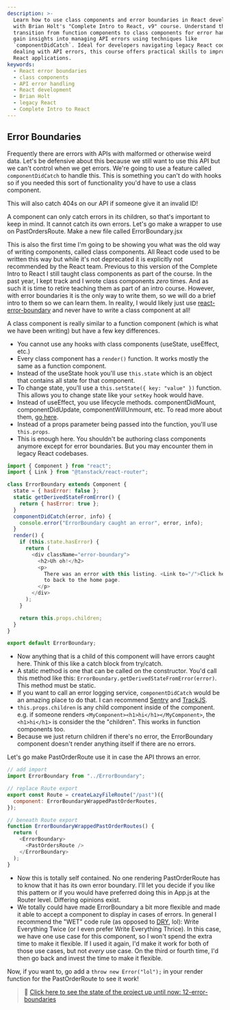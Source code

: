 ```yaml
---
description: >-
  Learn how to use class components and error boundaries in React development
  with Brian Holt's "Complete Intro to React, v9" course. Understand the
  transition from function components to class components for error handling and
  gain insights into managing API errors using techniques like
  `componentDidCatch`. Ideal for developers navigating legacy React codebases or
  dealing with API errors, this course offers practical skills to improve your
  React applications.
keywords:
  - React error boundaries
  - class components
  - API error handling
  - React development
  - Brian Holt
  - legacy React
  - Complete Intro to React
---
```


## Error Boundaries

Frequently there are errors with APIs with malformed or otherwise weird data. Let's be defensive about this because we still want to use this API but we can't control when we get errors. We're going to use a feature called `componentDidCatch` to handle this. This is something you can't do with hooks so if you needed this sort of functionality you'd have to use a class component.

This will also catch 404s on our API if someone give it an invalid ID!

A component can only catch errors in its children, so that's important to keep in mind. It cannot catch its own errors. Let's go make a wrapper to use on PastOrdersRoute. Make a new file called ErrorBoundary.jsx

This is also the first time I'm going to be showing you what was the old way of writing components, called class components. All React code used to be written this way but while it's not deprecated it is explicitly not recommended by the React team. Previous to this version of the Complete Intro to React I still taught class components as part of the course. In the past year, I kept track and I wrote class components _zero_ times. And as such it is time to retire teaching them as part of an intro course. However, with error boundaries it is the only way to write them, so we will do a brief intro to them so we can learn them. In reality, I would likely just use [react-error-boundary][reb] and never have to write a class component at all!

A class component is really similar to a function component (which is what we have been writing) but have a few key differences.

- You cannot use any hooks with class components (useState, useEffect, etc.)
- Every class component has a `render()` function. It works mostly the same as a function component.
- Instead of the useState hook you'll use `this.state` which is an object that contains all state for that component.
- To change state, you'll use a `this.setState({ key: "value" })` function. This allows you to change state like your `setKey` hook would have.
- Instead of useEffect, you use lifecycle methods. componentDidMount, componentDidUpdate, componentWillUnmount, etc. To read more about them, [go here][lifecycle].
- Instead of a props parameter being passed into the function, you'll use `this.props`.
- This is enough here. You shouldn't be authoring class components anymore except for error boundaries. But you may encounter them in legacy React codebases.

```javascript
import { Component } from "react";
import { Link } from "@tanstack/react-router";

class ErrorBoundary extends Component {
  state = { hasError: false };
  static getDerivedStateFromError() {
    return { hasError: true };
  }
  componentDidCatch(error, info) {
    console.error("ErrorBoundary caught an error", error, info);
  }
  render() {
    if (this.state.hasError) {
      return (
        <div className="error-boundary">
          <h2>Uh oh!</h2>
          <p>
            There was an error with this listing. <Link to="/">Click here</Link>{" "}
            to back to the home page.
          </p>
        </div>
      );
    }

    return this.props.children;
  }
}

export default ErrorBoundary;
```

- Now anything that is a child of this component will have errors caught here. Think of this like a catch block from try/catch.
- A static method is one that can be called on the constructor. You'd call this method like this: `ErrorBoundary.getDerivedStateFromError(error)`. This method must be static.
- If you want to call an error logging service, `componentDidCatch` would be an amazing place to do that. I can recommend [Sentry][sentry] and [TrackJS][trackjs].
- `this.props.children` is any child component inside of the component. e.g. if someone renders `<MyComponent><h1>hi</h1></MyComponent>`, the `<h1>hi</h1>` is consider the the "children". This works in function components too.
- Because we just return children if there's no error, the ErrorBoundary component doesn't render anything itself if there are no errors.

Let's go make PastOrderRoute use it in case the API throws an error.

```javascript
// add import
import ErrorBoundary from "../ErrorBoundary";

// replace Route export
export const Route = createLazyFileRoute("/past")({
  component: ErrorBoundaryWrappedPastOrderRoutes,
});

// beneath Route export
function ErrorBoundaryWrappedPastOrderRoutes() {
  return (
    <ErrorBoundary>
      <PastOrdersRoute />
    </ErrorBoundary>
  );
}
```

- Now this is totally self contained. No one rendering PastOrderRoute has to know that it has its own error boundary. I'll let you decide if you like this pattern or if you would have preferred doing this in App.js at the Router level. Differing opinions exist.
- We totally could have made ErrorBoundary a bit more flexible and made it able to accept a component to display in cases of errors. In general I recommend the "WET" code rule (as opposed to [DRY][dry], lol): Write Everything Twice (or I even prefer Write Everything Thrice). In this case, we have one use case for this component, so I won't spend the extra time to make it flexible. If I used it again, I'd make it work for both of those use cases, but not _every_ use case. On the third or fourth time, I'd then go back and invest the time to make it flexible.

Now, if you want to, go add a `throw new Error("lol");` in your render function for the PastOrderRoute to see it work!

> 🏁 [Click here to see the state of the project up until now: 12-error-boundaries][step]

[step]: https://github.com/AymenSakouhi/citr-v9-project/tree/master/12-error-boundaries
[sentry]: https://sentry.io/
[trackjs]: https://trackjs.com/
[dry]: https://en.wikipedia.org/wiki/Don%27t_repeat_yourself
[reb]: https://github.com/bvaughn/react-error-boundary
[lifecycle]: https://react.dev/reference/react/Component
